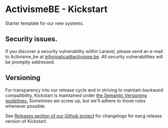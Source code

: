 # ActivismeBE - Kickstart

Starter template for our new systems. 

## Security issues. 

If you discover a security vulnerability within Laravel, please send an e-mail to Activisme_be at informatica@activisme.be. 
All security vulnerabilities will be promptly addressed.

## Versioning 

For transparency into our release cycle and in striving to maintain backward compatibility, Kickstart is maintained under 
[the Semantic Versioning guidelines.](http://www.semver.org) Sometimes we screw up, but we'll adhere to those rules whenever possible. 

See [Releases section of our Github project](https://github.com/Activisme-be/Kickstart/releases) for changelogs for eacg release version of Kickstart. 
